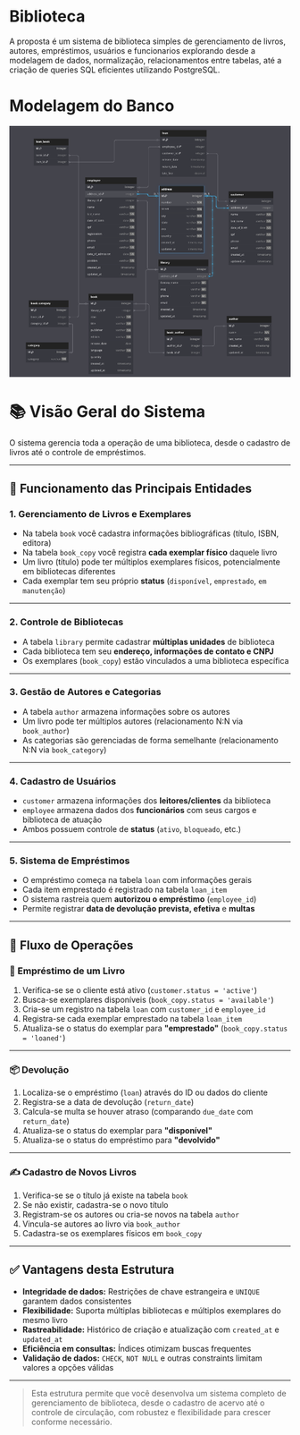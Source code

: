 # Biblioteca
A proposta é um sistema de biblioteca simples de gerenciamento de livros, autores, empréstimos, usuários e funcionarios explorando desde a modelagem de dados, normalização, relacionamentos entre tabelas, até a criação de queries SQL eficientes utilizando PostgreSQL.

# Modelagem do Banco
![Diagrama UML do Banco de Dados](uml_biblioteca_pg.png)

# 📚 Visão Geral do Sistema

O sistema gerencia toda a operação de uma biblioteca, desde o cadastro de livros até o controle de empréstimos.  

---

## 🧩 Funcionamento das Principais Entidades

### 1. Gerenciamento de Livros e Exemplares

- Na tabela `book` você cadastra informações bibliográficas (título, ISBN, editora)
- Na tabela `book_copy` você registra **cada exemplar físico** daquele livro
- Um livro (título) pode ter múltiplos exemplares físicos, potencialmente em bibliotecas diferentes
- Cada exemplar tem seu próprio **status** (`disponível`, `emprestado`, `em manutenção`)

---

### 2. Controle de Bibliotecas

- A tabela `library` permite cadastrar **múltiplas unidades** de biblioteca
- Cada biblioteca tem seu **endereço, informações de contato e CNPJ**
- Os exemplares (`book_copy`) estão vinculados a uma biblioteca específica

---

### 3. Gestão de Autores e Categorias

- A tabela `author` armazena informações sobre os autores
- Um livro pode ter múltiplos autores (relacionamento N:N via `book_author`)
- As categorias são gerenciadas de forma semelhante (relacionamento N:N via `book_category`)

---

### 4. Cadastro de Usuários

- `customer` armazena informações dos **leitores/clientes** da biblioteca
- `employee` armazena dados dos **funcionários** com seus cargos e biblioteca de atuação
- Ambos possuem controle de **status** (`ativo`, `bloqueado`, etc.)

---

### 5. Sistema de Empréstimos

- O empréstimo começa na tabela `loan` com informações gerais
- Cada item emprestado é registrado na tabela `loan_item`
- O sistema rastreia quem **autorizou o empréstimo** (`employee_id`)
- Permite registrar **data de devolução prevista, efetiva** e **multas**

---

## 🔄 Fluxo de Operações

### 📖 Empréstimo de um Livro

1. Verifica-se se o cliente está ativo (`customer.status = 'active'`)
2. Busca-se exemplares disponíveis (`book_copy.status = 'available'`)
3. Cria-se um registro na tabela `loan` com `customer_id` e `employee_id`
4. Registra-se cada exemplar emprestado na tabela `loan_item`
5. Atualiza-se o status do exemplar para **"emprestado"** (`book_copy.status = 'loaned'`)

---

### 📦 Devolução

1. Localiza-se o empréstimo (`loan`) através do ID ou dados do cliente
2. Registra-se a data de devolução (`return_date`)
3. Calcula-se multa se houver atraso (comparando `due_date` com `return_date`)
4. Atualiza-se o status do exemplar para **"disponível"**
5. Atualiza-se o status do empréstimo para **"devolvido"**

---

### ✍️ Cadastro de Novos Livros

1. Verifica-se se o título já existe na tabela `book`
2. Se não existir, cadastra-se o novo título
3. Registram-se os autores ou cria-se novos na tabela `author`
4. Vincula-se autores ao livro via `book_author`
5. Cadastra-se os exemplares físicos em `book_copy`

---

## ✅ Vantagens desta Estrutura

- **Integridade de dados:** Restrições de chave estrangeira e `UNIQUE` garantem dados consistentes
- **Flexibilidade:** Suporta múltiplas bibliotecas e múltiplos exemplares do mesmo livro
- **Rastreabilidade:** Histórico de criação e atualização com `created_at` e `updated_at`
- **Eficiência em consultas:** Índices otimizam buscas frequentes
- **Validação de dados:** `CHECK`, `NOT NULL` e outras constraints limitam valores a opções válidas

---

> Esta estrutura permite que você desenvolva um sistema completo de gerenciamento de biblioteca, desde o cadastro de acervo até o controle de circulação, com robustez e flexibilidade para crescer conforme necessário.

